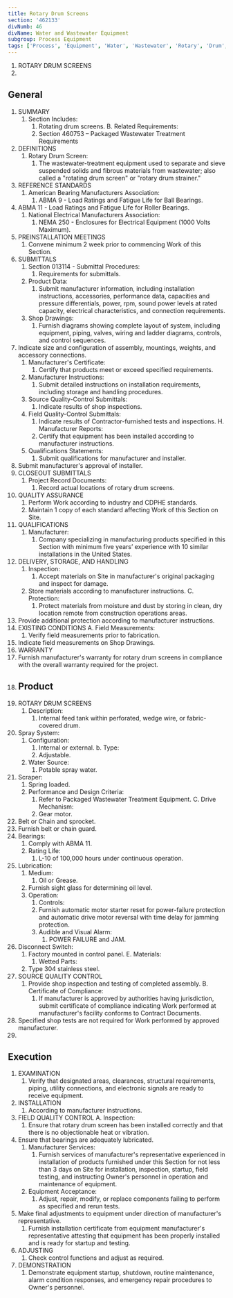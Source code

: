 ```yaml
---
title: Rotary Drum Screens
section: '462133'
divNumb: 46
divName: Water and Wastewater Equipment
subgroup: Process Equipment
tags: ['Process', 'Equipment', 'Water', 'Wastewater', 'Rotary', 'Drum', 'Screens']
---
```



1. ROTARY DRUM SCREENS
1. 
## General

1. SUMMARY
   1. Section Includes:
      1. Rotating drum screens. B. Related Requirements:
      1. Section 460753 – Packaged Wastewater Treatment Requirements
2. DEFINITIONS
   1. Rotary Drum Screen:
      1. The wastewater-treatment equipment used to separate and sieve suspended solids and fibrous materials from wastewater; also called a "rotating drum screen" or "rotary drum strainer."
3. REFERENCE STANDARDS
   1. American Bearing Manufacturers Association:
      1. ABMA 9 - Load Ratings and Fatigue Life for Ball Bearings.
2. ABMA 11 - Load Ratings and Fatigue Life for Roller Bearings.
   1. National Electrical Manufacturers Association:
      1. NEMA 250 - Enclosures for Electrical Equipment (1000 Volts Maximum).
4. PREINSTALLATION MEETINGS
   1. Convene minimum 2 week prior to commencing Work of this Section.
5. SUBMITTALS
   1. Section 013114 - Submittal Procedures:
      1. Requirements for submittals.
   1. Product Data:
      1. Submit manufacturer information, including installation instructions, accessories, performance data, capacities and pressure differentials, power, rpm, sound power levels at rated capacity, electrical characteristics, and connection requirements.
   1. Shop Drawings:
      1. Furnish diagrams showing complete layout of system, including equipment, piping, valves, wiring and ladder diagrams, controls, and control sequences.
2. Indicate size and configuration of assembly, mountings, weights, and accessory connections.
   1. Manufacturer's Certificate:
      1. Certify that products meet or exceed specified requirements.
   1. Manufacturer Instructions:
      1. Submit detailed instructions on installation requirements, including storage and handling procedures.
   1. Source Quality-Control Submittals:
      1. Indicate results of shop inspections.
   1. Field Quality-Control Submittals:
      1. Indicate results of Contractor-furnished tests and inspections. H. Manufacturer Reports:
      1. Certify that equipment has been installed according to manufacturer
instructions.
   1. Qualifications Statements:
      1. Submit qualifications for manufacturer and installer.
2. Submit manufacturer's approval of installer.
6. CLOSEOUT SUBMITTALS
   1. Project Record Documents:
      1. Record actual locations of rotary drum screens.
7. QUALITY ASSURANCE
   1. Perform Work according to industry and CDPHE standards.
   1. Maintain 1 copy of each standard affecting Work of this Section on Site.
8. QUALIFICATIONS
   1. Manufacturer:
      1. Company specializing in manufacturing products specified in this Section with minimum five years’ experience with 10 similar installations in the United States.
9. DELIVERY, STORAGE, AND HANDLING
   1. Inspection:
      1. Accept materials on Site in manufacturer's original packaging and inspect for damage.
   1. Store materials according to manufacturer instructions. C. Protection:
      1. Protect materials from moisture and dust by storing in clean, dry location remote from construction operations areas.
2. Provide additional protection according to manufacturer instructions.
10. EXISTING CONDITIONS A. Field Measurements:
      1. Verify field measurements prior to fabrication.
2. Indicate field measurements on Shop Drawings.
11. WARRANTY
   1. Furnish manufacturer's warranty for rotary drum screens in compliance with the overall warranty required for the project.
1. ## Product
1. ROTARY DRUM SCREENS 
   1. Description:
      1. Internal feed tank within perforated, wedge wire, or fabric-covered drum.
2. Spray System:
      1. Configuration:
         1. Internal or external. b. Type:
         1. Adjustable.
      1. Water Source:
         1. Potable spray water.
3. Scraper:
      1. Spring loaded.
   1. Performance and Design Criteria:
      1. Refer to Packaged Wastewater Treatment Equipment. C. Drive Mechanism:
      1. Gear motor.
2. Belt or Chain and sprocket.
3. Furnish belt or chain guard.
4. Bearings:
      1. Comply with ABMA 11.
      1. Rating Life:
         1. L-10 of 100,000 hours under continuous operation.
5. Lubrication:
      1. Medium:
         1. Oil or Grease.
      1. Furnish sight glass for determining oil level.
   1. Operation:
      1. Controls:
      1. Furnish automatic motor starter reset for power-failure protection and automatic drive motor reversal with time delay for jamming protection.
      1. Audible and Visual Alarm:
         1. POWER FAILURE and JAM.
2. Disconnect Switch:
      1. Factory mounted in control panel. E. Materials:
            1. Wetted Parts:
      1. Type 304 stainless steel.
2. SOURCE QUALITY CONTROL
   1. Provide shop inspection and testing of completed assembly. B. Certificate of Compliance:
      1. If manufacturer is approved by authorities having jurisdiction, submit certificate of compliance indicating Work performed at manufacturer's facility conforms to Contract Documents.
2. Specified shop tests are not required for Work performed by approved manufacturer.
1. 

## Execution

1. EXAMINATION
   1. Verify that designated areas, clearances, structural requirements, piping, utility connections, and electronic signals are ready to receive equipment.
2. INSTALLATION
   1. According to manufacturer instructions.
3. FIELD QUALITY CONTROL A. Inspection:
      1. Ensure that rotary drum screen has been installed correctly and that there is no objectionable heat or vibration.
2. Ensure that bearings are adequately lubricated.
   1. Manufacturer Services:
      1. Furnish services of manufacturer's representative experienced in installation of products furnished under this Section for not less than 3 days on Site for installation, inspection, startup, field testing, and instructing Owner's personnel in operation and maintenance of equipment.
   1. Equipment Acceptance:
      1. Adjust, repair, modify, or replace components failing to perform as specified and rerun tests.
2. Make final adjustments to equipment under direction of manufacturer's representative.
   1. Furnish installation certificate from equipment manufacturer's representative attesting that equipment has been properly installed and is ready for startup and testing.
4. ADJUSTING
   1. Check control functions and adjust as required.
5. DEMONSTRATION
   1. Demonstrate equipment startup, shutdown, routine maintenance, alarm condition responses, and emergency repair procedures to Owner's personnel.


